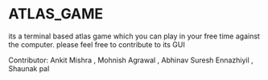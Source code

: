 # ATLAS_GAME
its a terminal based atlas game which you can play in your free time against the computer. please feel free to contribute to its GUI 

Contributor:
Ankit Mishra , Mohnish Agrawal , Abhinav Suresh Ennazhiyil , Shaunak pal
